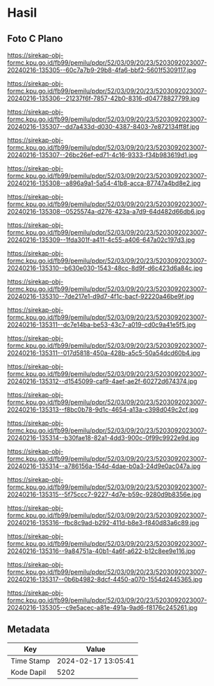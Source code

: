# Hasil

## Foto C Plano

https://sirekap-obj-formc.kpu.go.id/fb99/pemilu/pdpr/52/03/09/20/23/5203092023007-20240216-135305--60c7a7b9-29b8-4fa6-bbf2-5601f5309117.jpg

https://sirekap-obj-formc.kpu.go.id/fb99/pemilu/pdpr/52/03/09/20/23/5203092023007-20240216-135306--21237f6f-7857-42b0-8316-d04778827799.jpg

https://sirekap-obj-formc.kpu.go.id/fb99/pemilu/pdpr/52/03/09/20/23/5203092023007-20240216-135307--dd7a433d-d030-4387-8403-7e872134ff8f.jpg

https://sirekap-obj-formc.kpu.go.id/fb99/pemilu/pdpr/52/03/09/20/23/5203092023007-20240216-135307--26bc26ef-ed71-4c16-9333-f34b983619d1.jpg

https://sirekap-obj-formc.kpu.go.id/fb99/pemilu/pdpr/52/03/09/20/23/5203092023007-20240216-135308--a896a9a1-5a54-41b8-acca-87747a4bd8e2.jpg

https://sirekap-obj-formc.kpu.go.id/fb99/pemilu/pdpr/52/03/09/20/23/5203092023007-20240216-135308--0525574a-d276-423a-a7d9-64d482d66db6.jpg

https://sirekap-obj-formc.kpu.go.id/fb99/pemilu/pdpr/52/03/09/20/23/5203092023007-20240216-135309--1fda301f-a411-4c55-a406-647a02c197d3.jpg

https://sirekap-obj-formc.kpu.go.id/fb99/pemilu/pdpr/52/03/09/20/23/5203092023007-20240216-135310--b630e030-1543-48cc-8d9f-d6c423d6a84c.jpg

https://sirekap-obj-formc.kpu.go.id/fb99/pemilu/pdpr/52/03/09/20/23/5203092023007-20240216-135310--7de217e1-d9d7-4f1c-bacf-92220a46be9f.jpg

https://sirekap-obj-formc.kpu.go.id/fb99/pemilu/pdpr/52/03/09/20/23/5203092023007-20240216-135311--dc7e14ba-be53-43c7-a019-cd0c9a41e5f5.jpg

https://sirekap-obj-formc.kpu.go.id/fb99/pemilu/pdpr/52/03/09/20/23/5203092023007-20240216-135311--017d5818-450a-428b-a5c5-50a54dcd60b4.jpg

https://sirekap-obj-formc.kpu.go.id/fb99/pemilu/pdpr/52/03/09/20/23/5203092023007-20240216-135312--d1545099-caf9-4aef-ae2f-60272d674374.jpg

https://sirekap-obj-formc.kpu.go.id/fb99/pemilu/pdpr/52/03/09/20/23/5203092023007-20240216-135313--f8bc0b78-9d1c-4654-a13a-c398d049c2cf.jpg

https://sirekap-obj-formc.kpu.go.id/fb99/pemilu/pdpr/52/03/09/20/23/5203092023007-20240216-135314--b30fae18-82a1-4dd3-900c-0f99c9922e9d.jpg

https://sirekap-obj-formc.kpu.go.id/fb99/pemilu/pdpr/52/03/09/20/23/5203092023007-20240216-135314--a786156a-154d-4dae-b0a3-24d9e0ac047a.jpg

https://sirekap-obj-formc.kpu.go.id/fb99/pemilu/pdpr/52/03/09/20/23/5203092023007-20240216-135315--5f75ccc7-9227-4d7e-b59c-9280d9b8356e.jpg

https://sirekap-obj-formc.kpu.go.id/fb99/pemilu/pdpr/52/03/09/20/23/5203092023007-20240216-135316--fbc8c9ad-b292-411d-b8e3-f840d83a6c89.jpg

https://sirekap-obj-formc.kpu.go.id/fb99/pemilu/pdpr/52/03/09/20/23/5203092023007-20240216-135316--9a84751a-40b1-4a6f-a622-b12c8ee9e116.jpg

https://sirekap-obj-formc.kpu.go.id/fb99/pemilu/pdpr/52/03/09/20/23/5203092023007-20240216-135317--0b6b4982-8dcf-4450-a070-1554d2445365.jpg

https://sirekap-obj-formc.kpu.go.id/fb99/pemilu/pdpr/52/03/09/20/23/5203092023007-20240216-135305--c9e5acec-a81e-491a-9ad6-f8176c245261.jpg


## Metadata

| Key        | Value               |
| ---------- | ------------------- |
| Time Stamp | 2024-02-17 13:05:41 |
| Kode Dapil | 5202                |




